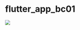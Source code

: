 # flutter_app_bc01


<img src="user-images.githubusercontent.com/89514699/134307854-485edb54-5a3d-43d3-8d29-3e55dcaf3bba.png">

